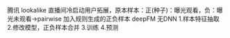 腾讯
lookalike
直播间冷启动用户拓展，原本样本：正(种子)：曝光观看，负：曝光未观看->pairwise 加入规则生成的正负样本 
deepFM 无DNN
1.样本特征抽取 2.修改模型，正负样本合并 3.训练 4.预测